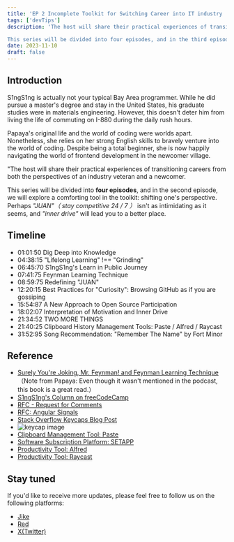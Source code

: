```yaml
---
title: 'EP 2 Incomplete Toolkit for Switching Career into IT industry | A Dose of Comfort'
tags: ['devTips']
description: 'The host will share their practical experiences of transitioning careers from both the perspectives of an industry veteran and a newcomer.

This series will be divided into four episodes, and in the third episode, we will delve into a comforting tool in the toolkit, encouraging a change in perspective, showing that "JUAN"（stay competitive 24 / 7 ）might not be so daunting after all, and that inner drive can lead you to a better place'
date: 2023-11-10
draft: false 
---
```


## Introduction

S1ngS1ng is actually not your typical Bay Area programmer. While he did pursue a master's degree and stay in the United States, his graduate studies were in materials engineering. However, this doesn't deter him from living the life of commuting on I-880 during the daily rush hours.

Papaya's original life and the world of coding were worlds apart. Nonetheless, she relies on her strong English skills to bravely venture into the world of coding. Despite being a total beginner, she is now happily navigating the world of frontend development in the newcomer village.

"The host will share their practical experiences of transitioning careers from both the perspectives of an industry veteran and a newcomer.

This series will be divided into **four episodes**, and in the second episode, we will explore a comforting tool in the toolkit: shifting one's perspective. Perhaps _"JUAN"（ stay competitive 24 / 7 ）_ isn't as intimidating as it seems, and _"inner drive"_ will lead you to a better place.

## Timeline

- 01:01:50 Dig Deep into Knowledge
- 04:38:15 "Lifelong Learning" !== "Grinding"
- 06:45:70 S1ngS1ng's Learn in Public Journey
- 07:41:75 Feynman Learning Technique
- 08:59:75 Redefining "JUAN"
- 12:20:15 Best Practices for "Curiosity": Browsing GitHub as if you are gossiping
- 15:54:87 A New Approach to Open Source Participation
- 18:02:07 Interpretation of Motivation and Inner Drive
- 21:34:52 TWO MORE THINGS
- 21:40:25 Clipboard History Management Tools: Paste / Alfred / Raycast
- 31:52:95 Song Recommendation: "Remember The Name" by Fort Minor

## Reference

- [Surely You're Joking, Mr. Feynman! and Feynman Learning Technique ](https://sspai.com/post/61411) （Note from Papaya: Even though it wasn't mentioned in the podcast, this book is a great read.）
- [S1ngS1ng's Column on freeCodeCamp](https://www.freecodecamp.org/news/author/xing/)
- [RFC - Request for Comments](https://en.wikipedia.org/wiki/Request_for_Comments)
- [RFC: Angular Signals](https://github.com/angular/angular/discussions/49685)
- [Stack Overflow Keycaps Blog Post](https://stackoverflow.blog/2021/09/28/become-a-better-coder-with-this-one-weird-click/)
- ![keycap image](https://cdn.stackoverflow.co/images/jo7n4k8s/production/e53da7968091b70a882a23fb4a711aeaa72eeed2-1200x630.png?w=1200&h=630&auto=format&dpr=2)
- [Clipboard Management Tool: Paste](https://pasteapp.io/)
- [Software Subscription Platform: SETAPP](https://setapp.com/)
- [Productivity Tool: Alfred](https://www.alfredapp.com/)
- [Productivity Tool: Raycast](https://www.raycast.com/)

## Stay tuned

If you'd like to receive more updates, please feel free to follow us on the following platforms:

- [Jike](https://m.okjike.com/users/c751f4fb-d31d-44cf-aef9-f6b55dec4cd5?source=user_card&s=eyJ1IjoiNjUyMzg3NmQwZWQ3ZTc2NjQ5ODMwNWE4IiwiZCI6MX0%3D)
- [Red](https://www.xiaohongshu.com/user/profile/64c2024f00000000140396e6?xhsshare=WeixinSession&appuid=64c2024f00000000140396e6&apptime=1697005943)
- [X(Twitter)](https://twitter.com/wslj_podcast)
